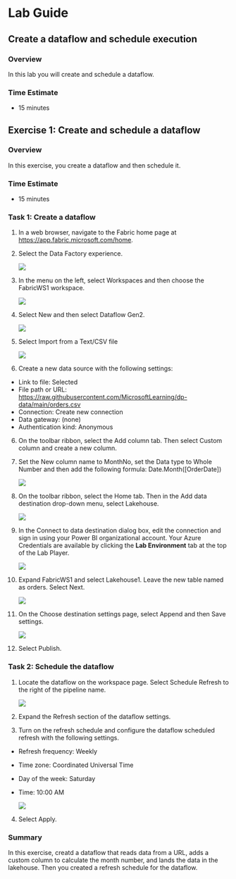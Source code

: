 # Lab Guide

## Create a dataflow and schedule execution

### Overview
In this lab you will create and schedule a dataflow.  
 
### Time Estimate

- 15 minutes

## Exercise 1: Create and schedule a dataflow

### Overview

In this exercise, you create a dataflow and then schedule it.

### Time Estimate

- 15 minutes

### Task 1: Create a dataflow

1. In a web browser, navigate to the Fabric home page at https://app.fabric.microsoft.com/home. 

2. Select the Data Factory experience. 

    ![](Exercise1images/media/Lab8_Image1.png)

3. In the menu on the left, select Workspaces and then choose the FabricWS1 workspace. 

    ![](Exercise1images/media/Lab8_Image2.png)

3. Select New and then select Dataflow Gen2.
 
    ![](Exercise1images/media/Lab8_Image3.png)

4. Select Import from a Text/CSV file

    ![](Exercise1images/media/Lab8_Image4.png)

5. Create a new data source with the following settings: 
- Link to file: Selected
- File path or URL: https://raw.githubusercontent.com/MicrosoftLearning/dp-data/main/orders.csv
- Connection: Create new connection
- Data gateway: (none)
- Authentication kind: Anonymous

6. On the toolbar ribbon, select the Add column tab. Then select Custom column and create a new column.

7. Set the New column name to MonthNo, set the Data type to Whole Number and then add the following formula: Date.Month([OrderDate])

    ![](Exercise1images/media/Lab8_Image5.png)

8. On the toolbar ribbon, select the Home tab. Then in the Add data destination drop-down menu, select Lakehouse.

    ![](Exercise1images/media/Lab8_Image6.png)

9. In the Connect to data destination dialog box, edit the connection and sign in using your Power BI organizational account. Your Azure Credentials are available by clicking the **Lab Environment** tab at the top of the Lab Player.

    ![](Exercise1images/media/Lab8_Image7.png)

10. Expand FabricWS1 and select Lakehouse1. Leave the new table named as orders. Select Next. 

    ![](Exercise1images/media/Lab8_Image8.png)

11. On the Choose destination settings page, select Append and then Save settings. 

    ![](Exercise1images/media/Lab8_Image9.png)

12. Select Publish. 


### Task 2: Schedule the dataflow
1. Locate the dataflow on the workspace page. Select Schedule Refresh to the right of the pipeline name. 

    ![](Exercise1images/media/Lab8_Image10.png)

2. Expand the Refresh section of the dataflow settings. 

3. Turn on the refresh schedule and configure the dataflow scheduled refresh with the following settings.  
- Refresh frequency: Weekly
- Time zone: Coordinated Universal Time
- Day of the week: Saturday 
- Time: 10:00 AM    
    
    ![](Exercise1images/media/Lab8_Image11.png)

4. Select Apply. 

### Summary

In this exercise, creatd a dataflow that reads data from a URL, adds a custom column to calculate the month number, and lands the data in the lakehouse. Then you created a refresh schedule for the dataflow. 